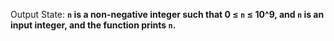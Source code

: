 Output State: **`n` is a non-negative integer such that 0 ≤ `n` ≤ 10^9, and `n` is an input integer, and the function prints `n`.**